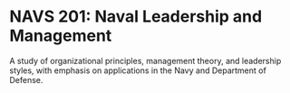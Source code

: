 # NAVS 201: Naval Leadership and Management

A study of organizational principles, management theory, and leadership styles, with emphasis on applications in the Navy and Department of Defense.